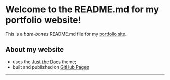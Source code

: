 # Welcome to the README.md for my portfolio website!

This is a *bare-bones* README.md file for my [portfolio site].

## About my website

- uses the [Just the Docs] theme;
- built and published on [GitHub Pages]

----

[portfolio site]: https://helloiamcait.github.io
[Just the Docs]: https://just-the-docs.github.io/just-the-docs/
[GitHub Pages]: https://docs.github.com/en/pages
